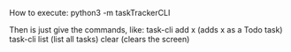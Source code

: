 How to execute: python3 -m taskTrackerCLI

Then is just give the commands, like:
task-cli add x (adds x as a Todo task)
task-cli list (list all tasks)
clear (clears the screen)